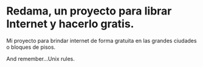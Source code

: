 # Redama, un proyecto para librar Internet y hacerlo gratis.
Mi proyecto para brindar internet de forma gratuita en las grandes ciudades o bloques de pisos.

And remember...Unix rules.
